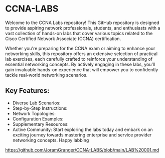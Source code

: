 # CCNA-LABS
Welcome to the CCNA Labs repository! This GitHub repository is designed to provide aspiring network professionals, students, and enthusiasts with a vast collection of hands-on labs that cover various topics related to the Cisco Certified Network Associate (CCNA) certification.

Whether you're preparing for the CCNA exam or aiming to enhance your networking skills, this repository offers an extensive selection of practical lab exercises, each carefully crafted to reinforce your understanding of essential networking concepts. By actively engaging in these labs, you'll gain invaluable hands-on experience that will empower you to confidently tackle real-world networking scenarios.

## Key Features:

* Diverse Lab Scenarios: 
* Step-by-Step Instructions:
* Network Topologies: 
* Configuration Examples: 
* Supplementary Resources: 
* Active Community:
Start exploring the labs today and embark on an exciting journey towards mastering enterprise and service provider networking concepts. Happy labbing

https://github.com/JoramGranger/CCNA-LABS/blob/main/LAB%20001.md
